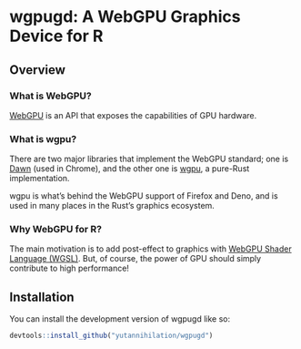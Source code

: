 
<!-- README.md is generated from README.Rmd. Please edit that file -->

# wgpugd: A WebGPU Graphics Device for R

<!-- badges: start -->
<!-- badges: end -->

## Overview

### What is WebGPU?

[WebGPU](https://www.w3.org/TR/webgpu/) is an API that exposes the
capabilities of GPU hardware.

### What is wgpu?

There are two major libraries that implement the WebGPU standard; one is
[Dawn](https://dawn.googlesource.com/dawn) (used in Chrome), and the
other one is [wgpu](https://wgpu.rs/), a pure-Rust implementation.

wgpu is what’s behind the WebGPU support of Firefox and Deno, and is
used in many places in the Rust’s graphics ecosystem.

### Why WebGPU for R?

The main motivation is to add post-effect to graphics with [WebGPU
Shader Language (WGSL)](https://www.w3.org/TR/WGSL/%3E). But, of course,
the power of GPU should simply contribute to high performance!

## Installation

You can install the development version of wgpugd like so:

``` r
devtools::install_github("yutannihilation/wgpugd")
```

